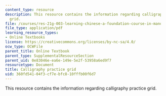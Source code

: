 ```yaml
---
content_type: resource
description: This resource contains the information regarding calligraphy practice
  grid.
file: /courses/res-21g-003-learning-chinese-a-foundation-course-in-mandarin-spring-2011/360fd54104f3cf7ebfc810fffb00f6d7_MITRES_21G_003S11_grid.pdf
file_type: application/pdf
learning_resource_types:
- Online Textbooks
license: https://creativecommons.org/licenses/by-nc-sa/4.0/
ocw_type: OCWFile
parent_title: Online Textbook
parent_type: SupplementalResourceSection
parent_uid: 0e83046e-ea6e-149e-5e2f-53958a6ed9f7
resourcetype: Document
title: Calligraphy practice grid
uid: 360fd541-04f3-cf7e-bfc8-10fffb00f6d7
---
```

This resource contains the information regarding calligraphy practice grid.